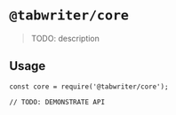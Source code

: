 # `@tabwriter/core`

> TODO: description

## Usage

```
const core = require('@tabwriter/core');

// TODO: DEMONSTRATE API
```
